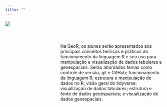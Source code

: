 ```yaml
---
title: ""
---
```


<style>
.pull-left{
float: left;
width: 30%;
}

.pull-right{
float: right;
width: 65%;
}
</style> 

<div class = "pull-left">
  <img src = "img/logo_geor.png">
  
</div>

<div class ="pull-right">
<h2 style = "color: white">GeoR: Dados Geoespaciais no R</h2>

Na GeoR, os alunes serão apresentados aos principais conceitos teóricos e práticos do funcionamento da linguagem R e seu uso para manipulação e visualização de dados tabulares e geoespaciais. Serão abordados temas como controle de versão, git e GitHub; funcionamento da linguagem R; estrutura e manipulação de dados no R; visão geral do tidyverse; visualização de dados tabulares; estrutura e fonte de dados geoespaciais; e visualização de dados geoespaciais.
</div>